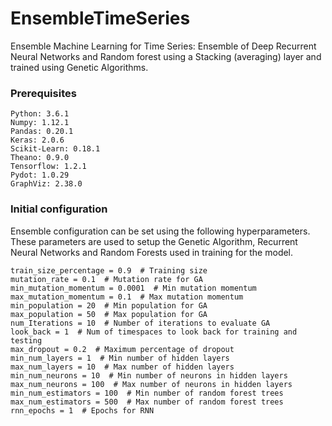# EnsembleTimeSeries
Ensemble Machine Learning for Time Series: Ensemble of Deep Recurrent Neural Networks and Random forest using a Stacking (averaging) layer and trained using Genetic Algorithms.

### Prerequisites

```
Python: 3.6.1
Numpy: 1.12.1
Pandas: 0.20.1
Keras: 2.0.6
Scikit-Learn: 0.18.1
Theano: 0.9.0
Tensorflow: 1.2.1
Pydot: 1.0.29
GraphViz: 2.38.0
```

### Initial configuration

Ensemble configuration can be set using the following hyperparameters. These parameters are used to setup the Genetic Algorithm, Recurrent Neural Networks and Random Forests used in training for the model.

```
train_size_percentage = 0.9  # Training size
mutation_rate = 0.1  # Mutation rate for GA
min_mutation_momentum = 0.0001  # Min mutation momentum
max_mutation_momentum = 0.1  # Max mutation momentum
min_population = 20  # Min population for GA
max_population = 50  # Max population for GA
num_Iterations = 10  # Number of iterations to evaluate GA
look_back = 1  # Num of timespaces to look back for training and testing
max_dropout = 0.2  # Maximum percentage of dropout
min_num_layers = 1  # Min number of hidden layers
max_num_layers = 10  # Max number of hidden layers
min_num_neurons = 10  # Min number of neurons in hidden layers
max_num_neurons = 100  # Max number of neurons in hidden layers
min_num_estimators = 100  # Min number of random forest trees
max_num_estimators = 500  # Max number of random forest trees
rnn_epochs = 1  # Epochs for RNN
```